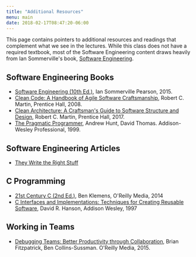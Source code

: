 ```yaml
---
title: "Additional Resources"
menu: main
date: 2018-02-17T08:47:20-06:00
---
```


This page contains pointers to additional resources and readings that complement what we see in the lectures. While this class does not have a required textbook, most of the Software Engineering content draws heavily from Ian Sommerville's book, [Software Engineering](http://iansommerville.com/software-engineering-book/).

Software Engineering Books
--------------------------
* [Software Engineering (10th Ed.)](http://iansommerville.com/software-engineering-book/), Ian Sommerville Pearson, 2015.
* [Clean Code: A Handbook of Agile Software Craftsmanship](https://books.google.com/books/about/Clean_Code.html?id=dwSfGQAACAAJ), Robert C. Martin, Prentice Hall, 2008.
* [Clean Architecture: A Craftsman's Guide to Software Structure and Design](https://books.google.com/books/about/Clean_Architecture.html?id=uGE1DwAAQBAJ), Robert C. Martin, Prentice Hall, 2017.
* [The Pragmatic Programmer](https://en.wikipedia.org/wiki/The_Pragmatic_Programmer), Andrew Hunt, David Thomas. Addison-Wesley Professional, 1999.


Software Engineering Articles
-----------------------------
* [They Write the Right Stuff](https://www.fastcompany.com/28121/they-write-right-stuff)


C Programming
-------------
* [21st Century C (2nd Ed.)](http://shop.oreilly.com/product/0636920033677.do), Ben Klemens, O'Reilly Media, 2014
* [C Interfaces and Implementations: Techniques for Creating Reusable Software](https://books.google.com/books/about/C_Interfaces_and_Implementations.html?id=76ZQAAAAMAAJ), David R. Hanson, Addison Wesley, 1997 


Working in Teams
----------------
* [Debugging Teams: Better Productivity through Collaboration](http://shop.oreilly.com/product/0636920042372.do), Brian Fitzpatrick, Ben Collins-Sussman. O'Reilly Media, 2015.






